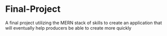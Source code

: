 # Final-Project
A final project utilizing the MERN stack of skills to create an application that will eventually help producers be able to create more quickly
